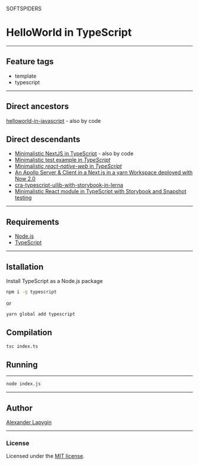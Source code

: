 SOFTSPIDERS

# HelloWorld in TypeScript

---

## Feature tags
- template
- typescript

---

## Direct ancestors

[helloworld-in-javascript](https://github.com/softspider/helloworld-in-javascript) - also by code

## Direct descendants

- [Minimalistic NextJS in TypeScript](https://github.com/softspider/next-typescript) - also by code
- [Minimalistic test example in *TypeScript*](https://github.com/softspider/min-test-in-typescript)
- [Minimalistic *react-native-web* in *TypeScript*](https://github.com/softspider/react-native-web-ts)
- [An Apollo Server & Client in a Next.js in a yarn Workspace deployed with Now 2.0](https://github.com/softspider/zeit-now-next-typescript-graphql-apollo)
- [cra-typescript-uilib-with-storybook-in-lerna](https://github.com/softspiders/cra-typescript-uilib-storybook-lerna)
- [Minimalistic React module in TypeScript with Storybook and Snapshot testing](https://github.com/softspiders/react-ts-storybook-storyshots)

---

## Requirements

* [Node.js](https://nodejs.org/en/download/package-manager/)
* [TypeScript](https://www.typescriptlang.org/)

---

## Istallation

Install TypeScript as a Node.js package

```sh
npm i -g typescript
```

or

```sh
yarn global add typescript
```

## Compilation

```sh
tsc index.ts
```

## Running

---

```sh
node index.js
```

---

## Author

[Alexander Lapygin](https://github.com/AlexanderLapygin)

---

### License

Licensed under the [MIT license](./LICENSE).
